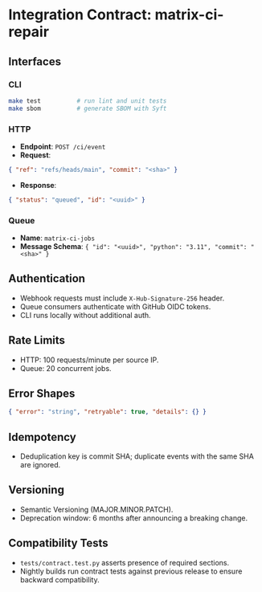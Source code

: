 # Integration Contract: matrix-ci-repair

## Interfaces
### CLI
```bash
make test          # run lint and unit tests
make sbom          # generate SBOM with Syft
```

### HTTP
- **Endpoint**: `POST /ci/event`
- **Request**:
```json
{ "ref": "refs/heads/main", "commit": "<sha>" }
```
- **Response**:
```json
{ "status": "queued", "id": "<uuid>" }
```

### Queue
- **Name**: `matrix-ci-jobs`
- **Message Schema**: `{ "id": "<uuid>", "python": "3.11", "commit": "<sha>" }`

## Authentication
- Webhook requests must include `X-Hub-Signature-256` header.
- Queue consumers authenticate with GitHub OIDC tokens.
- CLI runs locally without additional auth.

## Rate Limits
- HTTP: 100 requests/minute per source IP.
- Queue: 20 concurrent jobs.

## Error Shapes
```json
{ "error": "string", "retryable": true, "details": {} }
```

## Idempotency
- Deduplication key is commit SHA; duplicate events with the same SHA are ignored.

## Versioning
- Semantic Versioning (MAJOR.MINOR.PATCH).
- Deprecation window: 6 months after announcing a breaking change.

## Compatibility Tests
- `tests/contract.test.py` asserts presence of required sections.
- Nightly builds run contract tests against previous release to ensure backward compatibility.
